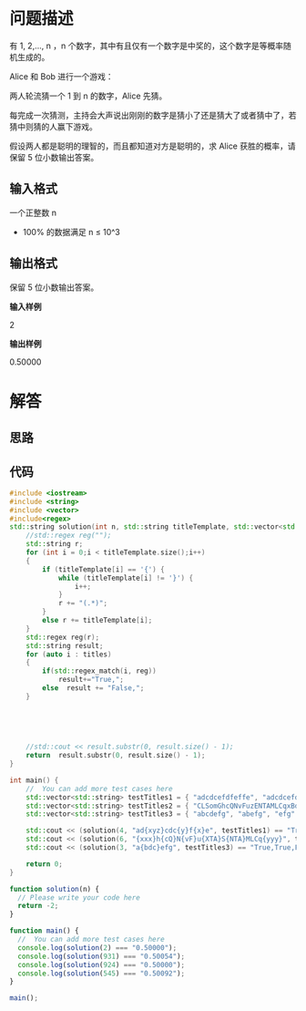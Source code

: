 # 问题描述

有 1, 2,..., n ，n 个数字，其中有且仅有一个数字是中奖的，这个数字是等概率随机生成的。

Alice 和 Bob 进行一个游戏：

两人轮流猜一个 1 到 n 的数字，Alice 先猜。

每完成一次猜测，主持会大声说出刚刚的数字是猜小了还是猜大了或者猜中了，若猜中则猜的人赢下游戏。

假设两人都是聪明的理智的，而且都知道对方是聪明的，求 Alice 获胜的概率，请保留 5 位小数输出答案。

## 输入格式

一个正整数 n

- 100% 的数据满足 n ≤ 10^3

## 输出格式

保留 5 位小数输出答案。

**输入样例**

2

**输出样例**

0.50000

# 解答

## 思路

## 代码

```cpp
#include <iostream>
#include <string>
#include <vector>
#include<regex>
std::string solution(int n, std::string titleTemplate, std::vector<std::string> titles) {
    //std::regex reg("");
    std::string r;
    for (int i = 0;i < titleTemplate.size();i++)
    {
        if (titleTemplate[i] == '{') {
            while (titleTemplate[i] != '}') {
                i++;
            }
            r += "(.*)";
        }
        else r += titleTemplate[i];
    }
    std::regex reg(r);
    std::string result;
    for (auto i : titles)
    {
        if(std::regex_match(i, reg))
            result+="True,";
        else  result += "False,";
    }
   
   
    
    

    //std::cout << result.substr(0, result.size() - 1);
    return  result.substr(0, result.size() - 1);
}

int main() {
    //  You can add more test cases here
    std::vector<std::string> testTitles1 = { "adcdcefdfeffe", "adcdcefdfeff", "dcdcefdfeffe", "adcdcfe" };
    std::vector<std::string> testTitles2 = { "CLSomGhcQNvFuzENTAMLCqxBdj", "CLSomNvFuXTASzENTAMLCqxBdj", "CLSomFuXTASzExBdj", "CLSoQNvFuMLCqxBdj", "SovFuXTASzENTAMLCq", "mGhcQNvFuXTASzENTAMLCqx" };
    std::vector<std::string> testTitles3 = { "abcdefg", "abefg", "efg" };

    std::cout << (solution(4, "ad{xyz}cdc{y}f{x}e", testTitles1) == "True,False,False,True") << std::endl;
    std::cout << (solution(6, "{xxx}h{cQ}N{vF}u{XTA}S{NTA}MLCq{yyy}", testTitles2) == "False,False,False,False,False,True") << std::endl;
    std::cout << (solution(3, "a{bdc}efg", testTitles3) == "True,True,False") << std::endl;

    return 0;
}
```

```js
function solution(n) {
  // Please write your code here
  return -2;
}

function main() {
  //  You can add more test cases here
  console.log(solution(2) === "0.50000");
  console.log(solution(931) === "0.50054");
  console.log(solution(924) === "0.50000");
  console.log(solution(545) === "0.50092");
}

main();
```